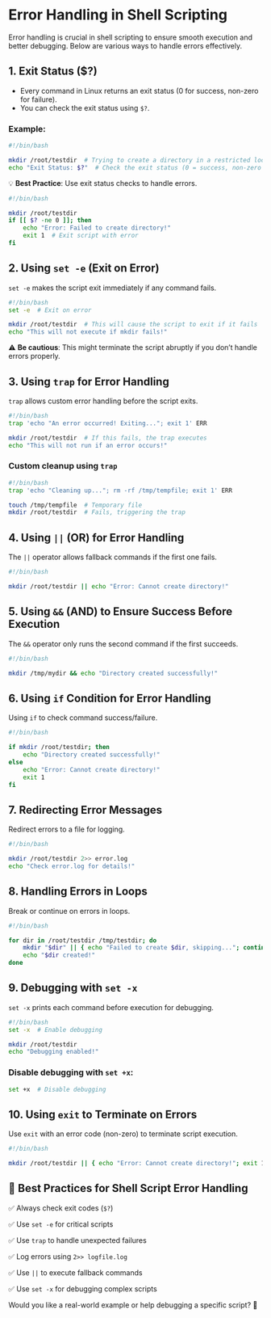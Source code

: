 # Error Handling in Shell Scripting

Error handling is crucial in shell scripting to ensure smooth execution and better debugging. Below are various ways to handle errors effectively.

## 1. Exit Status ($?)
- Every command in Linux returns an exit status (0 for success, non-zero for failure). 
- You can check the exit status using `$?`.

### Example:
```bash
#!/bin/bash

mkdir /root/testdir  # Trying to create a directory in a restricted location
echo "Exit Status: $?"  # Check the exit status (0 = success, non-zero = failure)
```

💡 **Best Practice**: Use exit status checks to handle errors.

```bash
#!/bin/bash

mkdir /root/testdir
if [[ $? -ne 0 ]]; then
    echo "Error: Failed to create directory!"
    exit 1  # Exit script with error
fi
```

## 2. Using `set -e` (Exit on Error)
`set -e` makes the script exit immediately if any command fails.

```bash
#!/bin/bash
set -e  # Exit on error

mkdir /root/testdir  # This will cause the script to exit if it fails
echo "This will not execute if mkdir fails!"
```

⚠️ **Be cautious**: This might terminate the script abruptly if you don’t handle errors properly.

## 3. Using `trap` for Error Handling
`trap` allows custom error handling before the script exits.

```bash
#!/bin/bash
trap 'echo "An error occurred! Exiting..."; exit 1' ERR

mkdir /root/testdir  # If this fails, the trap executes
echo "This will not run if an error occurs!"
```

### Custom cleanup using `trap`
```bash
#!/bin/bash
trap 'echo "Cleaning up..."; rm -rf /tmp/tempfile; exit 1' ERR

touch /tmp/tempfile  # Temporary file
mkdir /root/testdir  # Fails, triggering the trap
```

## 4. Using `||` (OR) for Error Handling
The `||` operator allows fallback commands if the first one fails.

```bash
#!/bin/bash

mkdir /root/testdir || echo "Error: Cannot create directory!"
```

## 5. Using `&&` (AND) to Ensure Success Before Execution
The `&&` operator only runs the second command if the first succeeds.

```bash
#!/bin/bash

mkdir /tmp/mydir && echo "Directory created successfully!"
```

## 6. Using `if` Condition for Error Handling
Using `if` to check command success/failure.

```bash
#!/bin/bash

if mkdir /root/testdir; then
    echo "Directory created successfully!"
else
    echo "Error: Cannot create directory!"
    exit 1
fi
```

## 7. Redirecting Error Messages
Redirect errors to a file for logging.

```bash
#!/bin/bash

mkdir /root/testdir 2>> error.log
echo "Check error.log for details!"
```

## 8. Handling Errors in Loops
Break or continue on errors in loops.

```bash
#!/bin/bash

for dir in /root/testdir /tmp/testdir; do
    mkdir "$dir" || { echo "Failed to create $dir, skipping..."; continue; }
    echo "$dir created!"
done
```

## 9. Debugging with `set -x`
`set -x` prints each command before execution for debugging.

```bash
#!/bin/bash
set -x  # Enable debugging

mkdir /root/testdir
echo "Debugging enabled!"
```

### Disable debugging with `set +x`:
```bash
set +x  # Disable debugging
```

## 10. Using `exit` to Terminate on Errors
Use `exit` with an error code (non-zero) to terminate script execution.

```bash
#!/bin/bash

mkdir /root/testdir || { echo "Error: Cannot create directory!"; exit 1; }
```

## 📌 Best Practices for Shell Script Error Handling

✅ Always check exit codes (`$?`)

✅ Use `set -e` for critical scripts

✅ Use `trap` to handle unexpected failures

✅ Log errors using `2>> logfile.log`

✅ Use `||` to execute fallback commands

✅ Use `set -x` for debugging complex scripts


Would you like a real-world example or help debugging a specific script? 🚀

